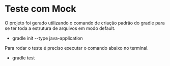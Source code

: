 # Teste com Mock

O projeto foi gerado utilizando o comando de criação padrão do gradle para se ter toda a estrutura de arquivos em modo default.

  - gradle init --type java-application

Para rodar o teste é preciso executar o comando abaixo no terminal.
  - gradle test

